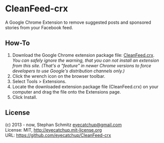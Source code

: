 CleanFeed-crx
=============

A Google Chrome Extension to remove suggested posts and sponsored stories from your Facebook feed.

## How-To

<ol>
<li>Download the Google Chrome extension package file: <a target="_blank" href="http://bit.ly/cleanfeed-crx">CleanFeed.crx</a>.<br><em>
You can safely ignore the warning, that you can not install an extension from this site. (That's a "feature" in newer Chrome versions to force developers to use Google's distribution channels only.)</em></li>
<li>Click the wrench icon on the browser toolbar.</li>
<li>Select Tools > Extensions.</li>
<li>Locate the downloaded extension package file (CleanFeed.crx) on your computer and drag the file onto the Extensions page.</li>
<li>Click Install.</li>
</ol>

## License

(c) 2013 - now, Stephan Schmitz eyecatchup@gmail.com   
License: MIT, http://eyecatchup.mit-license.org   
URL: https://github.com/eyecatchup/CleanFeed-crx   